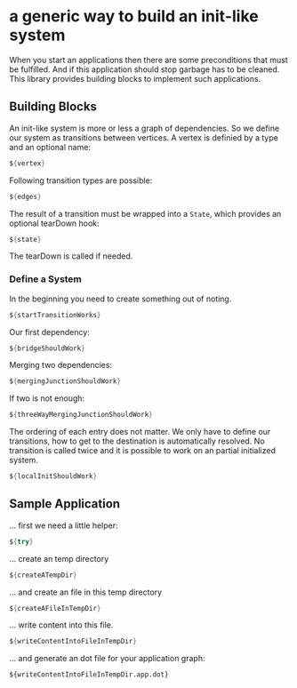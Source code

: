 # a generic way to build an init-like system

When you start an applications then there are some preconditions that must be fulfilled. 
And if this application should stop garbage has to be cleaned. This library provides building blocks to implement
such applications. 

## Building Blocks

An init-like system is more or less a graph of dependencies. So we define our system as transitions between vertices. 
A vertex is definied by a type and an optional name:

```java
${vertex}
```

Following transition types are possible:

```java
${edges}
```

The result of a transition must be wrapped into a `State`, which provides an optional tearDown hook:

```java
${state}
```

The tearDown is called if needed.

### Define a System

In the beginning you need to create something out of noting.

```java
${startTransitionWorks}
```

Our first dependency:

```java
${bridgeShouldWork}
```

Merging two dependencies:

```java
${mergingJunctionShouldWork}
```

If two is not enough:

```java
${threeWayMergingJunctionShouldWork}
```

The ordering of each entry does not matter. We only have to define our transitions, how to get to the destination is automatically resolved.
No transition is called twice and it is possible to work on an partial initialized system.

```java
${localInitShouldWork}
```


## Sample Application

... first we need a little helper:

```java
${try}
```

... create an temp directory

```java
${createATempDir}
```

... and create an file in this temp directory

```java
${createAFileInTempDir}
```

... write content into this file.

```java
${writeContentIntoFileInTempDir}
```

... and generate an dot file for your application graph: 

```
${writeContentIntoFileInTempDir.app.dot}
```

